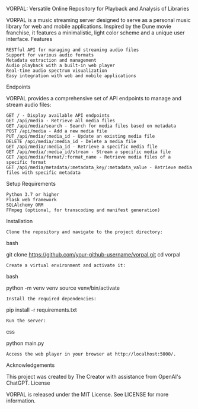 VORPAL: Versatile Online Repository for Playback and Analysis of Libraries

VORPAL is a music streaming server designed to serve as a personal music library for web and mobile applications. Inspired by the Dune movie franchise, it features a minimalistic, light color scheme and a unique user interface.
Features

    RESTful API for managing and streaming audio files
    Support for various audio formats
    Metadata extraction and management
    Audio playback with a built-in web player
    Real-time audio spectrum visualization
    Easy integration with web and mobile applications

Endpoints

VORPAL provides a comprehensive set of API endpoints to manage and stream audio files:

    GET / - Display available API endpoints
    GET /api/media - Retrieve all media files
    GET /api/media/search - Search for media files based on metadata
    POST /api/media - Add a new media file
    PUT /api/media/:media_id - Update an existing media file
    DELETE /api/media/:media_id - Delete a media file
    GET /api/media/:media_id - Retrieve a specific media file
    GET /api/media/:media_id/stream - Stream a specific media file
    GET /api/media/format/:format_name - Retrieve media files of a specific format
    GET /api/media/metadata/:metadata_key/:metadata_value - Retrieve media files with specific metadata

Setup
Requirements

    Python 3.7 or higher
    Flask web framework
    SQLAlchemy ORM
    FFmpeg (optional, for transcoding and manifest generation)

Installation

    Clone the repository and navigate to the project directory:

bash

git clone https://github.com/your-github-username/vorpal.git
cd vorpal

    Create a virtual environment and activate it:

bash

python -m venv venv
source venv/bin/activate

    Install the required dependencies:

pip install -r requirements.txt

    Run the server:

css

python main.py

    Access the web player in your browser at http://localhost:5000/.

Acknowledgements

This project was created by The Creator with assistance from OpenAI's ChatGPT.
License

VORPAL is released under the MIT License. See LICENSE for more information.
